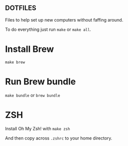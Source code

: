 ## DOTFILES

Files to help set up new computers without faffing around.

To do everything just run `make` or `make all`.

# Install Brew
`make brew`

# Run Brew bundle
`make bundle`
or
`brew bundle`

# ZSH

Install Oh My Zsh! with `make zsh`

And then copy across `.zshrc` to your home directory.